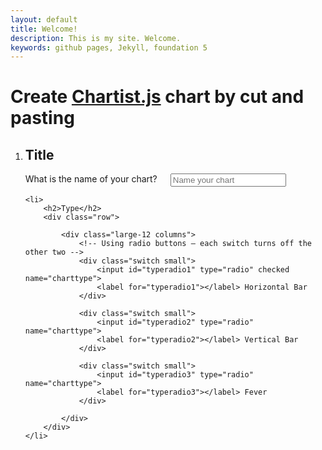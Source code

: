 ```yaml
---
layout: default
title: Welcome!
description: This is my site. Welcome.
keywords: github pages, Jekyll, foundation 5
---
```


<h1 class="mvl">Create <a href="http://gionkunz.github.io/chartist-js/">Chartist.js</a> chart by cut and pasting</h1>

<ol>
	<li>
		<h2>Title</h2>
		<div class="row">
			<div class="large-12 columns">
				<label>What is the name of your chart?</label>
				<input type="text" placeholder="Name your chart">
				</div>
		</div>
	</li>

	<li>
		<h2>Type</h2>
		<div class="row">
			
			<div class="large-12 columns">
				<!-- Using radio buttons – each switch turns off the other two -->
				<div class="switch small">
					<input id="typeradio1" type="radio" checked name="charttype">
					<label for="typeradio1"></label> Horizontal Bar
				</div> 

				<div class="switch small">
					<input id="typeradio2" type="radio" name="charttype">
					<label for="typeradio2"></label> Vertical Bar
				</div> 

				<div class="switch small">
					<input id="typeradio3" type="radio" name="charttype">
					<label for="typeradio3"></label> Fever
				</div>

			</div>
		</div>
	</li>
</ol>

